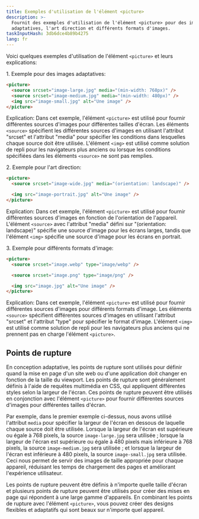```yaml
---
title: Exemples d'utilisation de l'élément <picture>
description: >-
  Fournit des exemples d'utilisation de l'élément <picture> pour des images
  adaptatives, l'art direction et différents formats d'images.
taskInputHash: 3db6dce4b89b4275
lang: fr
---
```

Voici quelques exemples d'utilisation de l'élément `<picture>` et leurs explications:

1\. Exemple pour des images adaptatives:

```html
<picture>
  <source srcset="image-large.jpg" media="(min-width: 768px)" />
  <source srcset="image-medium.jpg" media="(min-width: 480px)" />
  <img src="image-small.jpg" alt="Une image" />
</picture>
```

Explication: Dans cet exemple, l'élément `<picture>` est utilisé pour fournir différentes sources d'images pour différentes tailles d'écran. Les éléments `<source>` spécifient les différentes sources d'images en utilisant l'attribut "srcset" et l'attribut "media" pour spécifier les conditions dans lesquelles chaque source doit être utilisée. L'élément `<img>` est utilisé comme solution de repli pour les navigateurs plus anciens ou lorsque les conditions spécifiées dans les éléments `<source>` ne sont pas remplies.

2\. Exemple pour l'art direction:

```html
<picture>
  <source srcset="image-wide.jpg" media="(orientation: landscape)" />

  <img src="image-portrait.jpg" alt="Une image" />
</picture>
```

Explication: Dans cet exemple, l'élément `<picture>` est utilisé pour fournir différentes sources d'images en fonction de l'orientation de l'appareil. L'élément `<source>` avec l'attribut "media" défini sur "(orientation: landscape)" spécifie une source d'image pour les écrans larges, tandis que l'élément `<img>` spécifie une source d'image pour les écrans en portrait.

3\. Exemple pour différents formats d'image:

```html
<picture>
  <source srcset="image.webp" type="image/webp" />

  <source srcset="image.png" type="image/png" />

  <img src="image.jpg" alt="Une image" />
</picture>
```

Explication: Dans cet exemple, l'élément `<picture>` est utilisé pour fournir différentes sources d'images pour différents formats d'image. Les éléments `<source>` spécifient différentes sources d'images en utilisant l'attribut "srcset" et l'attribut "type" pour spécifier le format d'image. L'élément `<img>` est utilisé comme solution de repli pour les navigateurs plus anciens qui ne prennent pas en charge l'élément `<picture>`.

## Points de rupture

En conception adaptative, les points de rupture sont utilisés pour définir quand la mise en page d'un site web ou d'une application doit changer en fonction de la taille du viewport. Les points de rupture sont généralement définis à l'aide de requêtes multimédia en CSS, qui appliquent différentes styles selon la largeur de l'écran. Ces points de rupture peuvent être utilisés en conjonction avec l'élément `<picture>` pour fournir différentes sources d'images pour différentes tailles d'écran.

Par exemple, dans le premier exemple ci-dessus, nous avons utilisé l'attribut `media` pour spécifier la largeur de l'écran en dessous de laquelle chaque source doit être utilisée. Lorsque la largeur de l'écran est supérieure ou égale à 768 pixels, la source `image-large.jpg` sera utilisée ; lorsque la largeur de l'écran est supérieure ou égale à 480 pixels mais inférieure à 768 pixels, la source `image-medium.jpg` sera utilisée ; et lorsque la largeur de l'écran est inférieure à 480 pixels, la source `image-small.jpg` sera utilisée. Ceci nous permet de servir des images de taille appropriée pour chaque appareil, réduisant les temps de chargement des pages et améliorant l'expérience utilisateur.

Les points de rupture peuvent être définis à n'importe quelle taille d'écran et plusieurs points de rupture peuvent être utilisés pour créer des mises en page qui répondent à une large gamme d'appareils. En combinant les points de rupture avec l'élément `<picture>`, vous pouvez créer des designs flexibles et adaptatifs qui sont beaux sur n'importe quel appareil.
